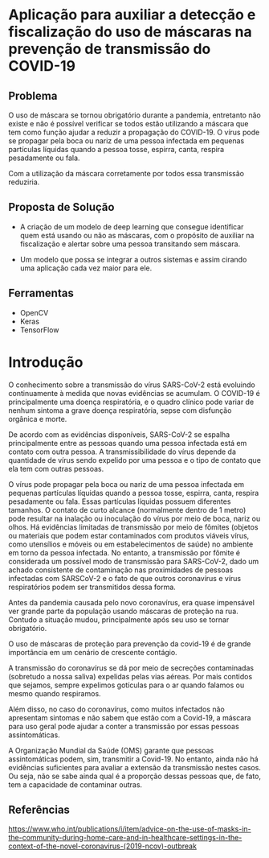 # Aplicação para auxiliar a detecção e fiscalização do uso de máscaras na prevenção de transmissão do COVID-19

## Problema
O uso de máscara se tornou obrigatório durante a pandemia, entretanto não existe e não é possível verificar se todos estão utilizando a máscara que tem como função ajudar a reduzir a propagação do COVID-19.
O vírus pode se propagar pela boca ou nariz de uma pessoa infectada em pequenas partículas líquidas quando a pessoa tosse, espirra, canta, respira pesadamente ou fala.

Com a utilização da máscara corretamente por todos essa transmissão reduziria.

## Proposta de Solução
* A criação de um modelo de deep learning que consegue identificar quem está usando ou não as máscaras, com o propósito de auxiliar na fiscalização e alertar sobre uma pessoa transitando sem máscara.

* Um modelo que possa se integrar a outros sistemas e assim cirando uma aplicação cada vez maior para ele.  

## Ferramentas

* OpenCV
* Keras
* TensorFlow

# Introdução
O conhecimento sobre a transmissão do vírus SARS-CoV-2 está evoluindo continuamente à medida que novas evidências se acumulam. O COVID-19 é principalmente uma doença respiratória, e o quadro clínico pode variar de nenhum sintoma a grave doença respiratória, sepse com disfunção orgânica e morte.

De acordo com as evidências disponíveis, SARS-CoV-2 se espalha principalmente entre as pessoas quando uma pessoa infectada está em contato com outra pessoa. A transmissibilidade do vírus depende da quantidade de vírus sendo expelido por uma pessoa e o tipo de contato que ela tem com outras pessoas.

O vírus pode propagar pela boca ou nariz de uma pessoa infectada em pequenas partículas líquidas quando a pessoa tosse, espirra, canta, respira pesadamente ou fala. Essas partículas líquidas possuem diferentes tamanhos. O contato de curto alcance (normalmente dentro de 1 metro) pode resultar na inalação ou inoculação do vírus por meio de boca, nariz ou olhos. Há evidências limitadas de transmissão por meio de fômites (objetos ou materiais que podem estar contaminados com produtos viáveis vírus, como utensílios e móveis ou em estabelecimentos de saúde) no ambiente em torno da pessoa infectada. No entanto, a transmissão por fômite é considerada um possível modo de transmissão para SARS-CoV-2, dado um achado consistente de contaminação nas proximidades de pessoas infectadas com SARSCoV-2 e o fato de que outros coronavírus e vírus respiratórios podem ser transmitidos dessa forma.

Antes da pandemia causada pelo novo coronavírus, era quase impensável ver grande parte da população usando máscaras de proteção na rua. Contudo a situação mudou, principalmente após seu uso se tornar obrigatório.

O uso de máscaras de proteção para prevenção da covid-19 é de grande importância em um cenário de crescente contágio.

A transmissão do coronavírus se dá por meio de secreções contaminadas (sobretudo a nossa saliva) expelidas pelas vias aéreas. Por mais contidos que sejamos, sempre expelimos gotículas para o ar quando falamos ou mesmo quando respiramos.

Além disso, no caso do coronavírus, como muitos infectados não apresentam sintomas e não sabem que estão com a Covid-19, a máscara para uso geral pode ajudar a conter a transmissão por essas pessoas assintomáticas.

A Organização Mundial da Saúde (OMS) garante que pessoas assintomáticas podem, sim, transmitir a Covid-19. No entanto, ainda não há evidências suficientes para avaliar a extensão da transmissão nestes casos. Ou seja, não se sabe ainda qual é a proporção dessas pessoas que, de fato, tem a capacidade de contaminar outras.

## Referências
https://www.who.int/publications/i/item/advice-on-the-use-of-masks-in-the-community-during-home-care-and-in-healthcare-settings-in-the-context-of-the-novel-coronavirus-(2019-ncov)-outbreak
